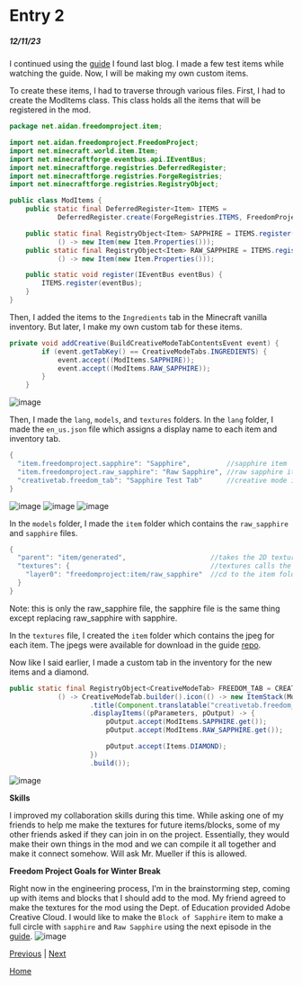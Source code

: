 # Entry 2
##### 12/11/23

I continued using the [guide](https://www.youtube.com/watch?v=o6Xbp2dTEGA&t=3s) I found last blog. I made a few test items while watching the guide. Now, I will be making my own custom items.

To create these items, I had to traverse through various files. 
First, I had to create the ModItems class. This class holds all the items that will be registered in the mod. 
```java
package net.aidan.freedomproject.item;

import net.aidan.freedomproject.FreedomProject;
import net.minecraft.world.item.Item;
import net.minecraftforge.eventbus.api.IEventBus;
import net.minecraftforge.registries.DeferredRegister;
import net.minecraftforge.registries.ForgeRegistries;
import net.minecraftforge.registries.RegistryObject;

public class ModItems {
    public static final DeferredRegister<Item> ITEMS =
            DeferredRegister.create(ForgeRegistries.ITEMS, FreedomProject.MOD_ID);

    public static final RegistryObject<Item> SAPPHIRE = ITEMS.register("sapphire",
            () -> new Item(new Item.Properties()));
    public static final RegistryObject<Item> RAW_SAPPHIRE = ITEMS.register("raw_sapphire",
            () -> new Item(new Item.Properties()));

    public static void register(IEventBus eventBus) {
        ITEMS.register(eventBus);
    }
}
```

Then, I added the items to the `Ingredients` tab in the Minecraft vanilla inventory. But later, I make my own custom tab for these items.
```java
private void addCreative(BuildCreativeModeTabContentsEvent event) {
        if (event.getTabKey() == CreativeModeTabs.INGREDIENTS) {
            event.accept((ModItems.SAPPHIRE));
            event.accept((ModItems.RAW_SAPPHIRE));
        }
    }
```
![image](https://github.com/aidanc1266/apcsa-freedom-project/assets/145048443/3e06f0a0-4b92-4527-a3d2-9d29d40ebd0c)

Then, I made the `lang`, `models`, and `textures` folders.
In the `lang` folder, I made the `en_us.json` file which assigns a display name to each item and inventory tab.
```java
{
  "item.freedomproject.sapphire": "Sapphire",         //sapphire item
  "item.freedomproject.raw_sapphire": "Raw Sapphire", //raw sapphire item
  "creativetab.freedom_tab": "Sapphire Test Tab"      //creative mode inventory tab
}
```
![image](https://github.com/aidanc1266/apcsa-freedom-project/assets/145048443/0b827984-97a0-4da9-b6c7-85d280220419) ![image](https://github.com/aidanc1266/apcsa-freedom-project/assets/145048443/155ed53f-b207-45ae-8d79-6e6d01e862d0) ![image](https://github.com/aidanc1266/apcsa-freedom-project/assets/145048443/6367be5d-6d32-4577-8936-5238d05ad8f2)

In the `models` folder, I made the `item` folder which contains the `raw_sapphire` and `sapphire` files. 
```java
{
  "parent": "item/generated",                     //takes the 2D texture and gives it depth so it has a 3D model
  "textures": {                                   //textures calls the textures folder (see next part) for the item
    "layer0": "freedomproject:item/raw_sapphire"  //cd to the item folder (see next part) which contains the jpeg of the item
  }
}
```
Note: this is only the raw_sapphire file, the sapphire file is the same thing except replacing raw_sapphire with sapphire.

In the `textures` file, I created the `item` folder which contains the jpeg for each item. The jpegs were available for download in the guide [repo](https://github.com/Tutorials-By-Kaupenjoe/Forge-Tutorial-1.20.X/tree/2-customItems).

Now like I said earlier, I made a custom tab in the inventory for the new items and a diamond.
```java
public static final RegistryObject<CreativeModeTab> FREEDOM_TAB = CREATIVE_MODE_TABS.register("freedom_tab",
            () -> CreativeModeTab.builder().icon(() -> new ItemStack(ModItems.SAPPHIRE.get()))
                    .title(Component.translatable("creativetab.freedom_tab"))
                    .displayItems((pParameters, pOutput) -> {
                        pOutput.accept(ModItems.SAPPHIRE.get());
                        pOutput.accept(ModItems.RAW_SAPPHIRE.get());

                        pOutput.accept(Items.DIAMOND);
                    })
                    .build());
```
![image](https://github.com/aidanc1266/apcsa-freedom-project/assets/145048443/6367be5d-6d32-4577-8936-5238d05ad8f2)


**Skills**

I improved my collaboration skills during this time. While asking one of my friends to help me make the textures for future items/blocks, some of my other friends asked if they can join in on the project. Essentially, they would make their own things in the mod and we can compile it all together and make it connect somehow. Will ask Mr. Mueller if this is allowed.


**Freedom Project Goals for Winter Break**

Right now in the engineering process, I'm in the brainstorming step, coming up with items and blocks that I should add to the mod. My friend agreed to make the textures for the mod using the Dept. of Education provided Adobe Creative Cloud. I would like to make the `Block of Sapphire` item to make a full circle with `sapphire` and `Raw Sapphire` using the next episode in the [guide](https://www.youtube.com/watch?v=C_VO6tD6Y1g).
![image](https://github.com/aidanc1266/apcsa-freedom-project/assets/145048443/d6c87891-6f9d-4f8f-b938-c1212c495cc3)


[Previous](entry01.md) | [Next](entry03.md)

[Home](../README.md)

